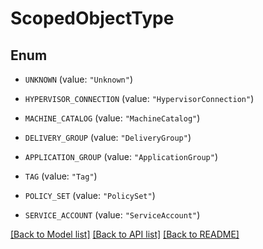# ScopedObjectType

## Enum


* `UNKNOWN` (value: `"Unknown"`)

* `HYPERVISOR_CONNECTION` (value: `"HypervisorConnection"`)

* `MACHINE_CATALOG` (value: `"MachineCatalog"`)

* `DELIVERY_GROUP` (value: `"DeliveryGroup"`)

* `APPLICATION_GROUP` (value: `"ApplicationGroup"`)

* `TAG` (value: `"Tag"`)

* `POLICY_SET` (value: `"PolicySet"`)

* `SERVICE_ACCOUNT` (value: `"ServiceAccount"`)


[[Back to Model list]](../README.md#documentation-for-models) [[Back to API list]](../README.md#documentation-for-api-endpoints) [[Back to README]](../README.md)


